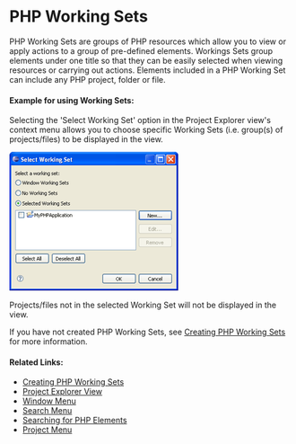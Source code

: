 # PHP Working Sets

<!--context:php_working_sets-->

PHP Working Sets are groups of PHP resources which allow you to view or apply actions to a group of pre-defined elements. Workings Sets group elements under one title so that they can be easily selected when viewing resources or carrying out actions. Elements included in a PHP Working Set can include any PHP project, folder or file.

#### Example for using Working Sets:

Selecting the 'Select Working Set' option in the Project Explorer view's context menu allows you to choose specific Working Sets (i.e. group(s) of projects/files) to be displayed in the view.

![Select Working Set Dialog](images/select_working_set_pdt.png "Select Working Set Dialog")

Projects/files not in the selected Working Set will not be displayed in the view.

If you have not created PHP Working Sets, see [Creating PHP Working Sets](../024-tasks/104-creating_php_working_sets.md) for more information.

<!--links-start-->

#### Related Links:

 * [Creating PHP Working Sets](../024-tasks/104-creating_php_working_sets.md)
 * [Project Explorer View](../032-reference/008-php_perspectives_and_views/008-php_perspective_views/008-php_explorer_view.md)
 * [Window Menu](../032-reference/016-menus/080-window.md)
 * [Search Menu](../032-reference/016-menus/048-search.md)
 * [Searching for PHP Elements](../024-tasks/064-searching_for_php_elements.md)
 * [Project Menu](../032-reference/016-menus/056-project.md)

<!--links-end-->
